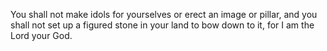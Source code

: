 You shall not make idols for yourselves or erect an image or pillar, and you shall not set up a figured stone in your land to bow down to it, for I am the Lord your God.
